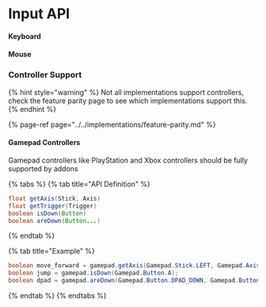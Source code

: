 # Input API

#### Keyboard

#### Mouse

### Controller Support

{% hint style="warning" %}
Not all implementations support controllers, check the feature parity page to see which implementations support this.
{% endhint %}

{% page-ref page="../../implementations/feature-parity.md" %}

#### Gamepad Controllers

Gamepad controllers like PlayStation and Xbox controllers should be fully supported by addons

{% tabs %}
{% tab title="API Definition" %}
```java
float getAxis(Stick, Axis)
float getTrigger(Trigger)
boolean isDown(Button)
boolean areDown(Button...)
```
{% endtab %}

{% tab title="Example" %}
```java
boolean move_forward = gamepad.getAxis(Gamepad.Stick.LEFT, Gamepad.Axis.Y) > 0;
boolean jump = gamepad.isDown(Gamepad.Button.A);
boolean dpad = gamepad.areDown(Gamepad.Button.DPAD_DOWN, Gamepad.Button.DPAD_LEFT, Gamepad.Button.DPAD_RIGHT, Gamepad.Button.DPAD_UP);
```
{% endtab %}
{% endtabs %}




